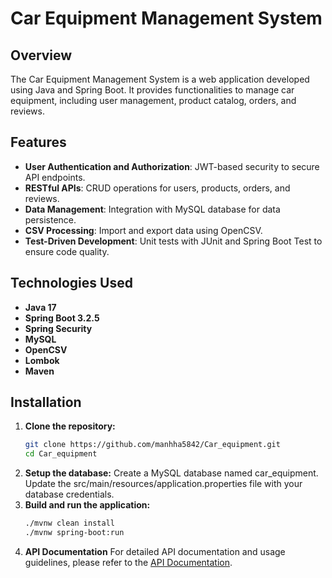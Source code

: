 # Car Equipment Management System

## Overview
The Car Equipment Management System is a web application developed using Java and Spring Boot. It provides functionalities to manage car equipment, including user management, product catalog, orders, and reviews.

## Features
- **User Authentication and Authorization**: JWT-based security to secure API endpoints.
- **RESTful APIs**: CRUD operations for users, products, orders, and reviews.
- **Data Management**: Integration with MySQL database for data persistence.
- **CSV Processing**: Import and export data using OpenCSV.
- **Test-Driven Development**: Unit tests with JUnit and Spring Boot Test to ensure code quality.

## Technologies Used
- **Java 17**
- **Spring Boot 3.2.5**
- **Spring Security**
- **MySQL**
- **OpenCSV**
- **Lombok**
- **Maven**

## Installation
1. **Clone the repository:**
   ```sh
   git clone https://github.com/manhha5842/Car_equipment.git
   cd Car_equipment
2. **Setup the database:** 
   Create a MySQL database named car_equipment.
   Update the src/main/resources/application.properties file with your database credentials.
3. **Build and run the application:**
   ```sh 
   ./mvnw clean install
   ./mvnw spring-boot:run
4. **API Documentation**
   For detailed API documentation and usage guidelines, please refer to the [API Documentation](https://docs.google.com/spreadsheets/d/1aQKL4wMuVozTfqMyNabApS88lOVAqGPjPc3wnzL4FW0/edit?usp=sharing).
